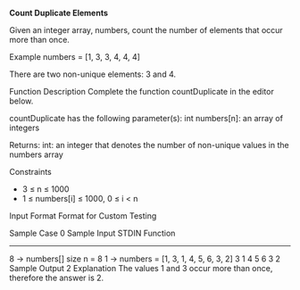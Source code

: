  **Count Duplicate Elements**

Given an integer array, numbers, count the number of elements that occur more than once.
  
Example
numbers = [1, 3, 3, 4, 4, 4]
  
There are two non-unique elements: 3  and 4.
  
Function Description
Complete the function countDuplicate in the editor below.
  
countDuplicate has the following parameter(s):
       int numbers[n]:   an array of integers
  
Returns:
        int: an integer that denotes the number of non-unique values in the numbers array
  
Constraints
* 3 ≤ n ≤ 1000
* 1 ≤ numbers[i]  ≤ 1000,  0 ≤ i < n
  
Input Format Format for Custom Testing




Sample Case 0
Sample Input
STDIN     Function
-----     -----
8      →  numbers[] size n = 8 
1      →  numbers = [1, 3, 1, 4, 5, 6, 3, 2]
3
1
4
5
6
3
2 
Sample Output
2
Explanation
The values 1 and 3 occur more than once, therefore the answer is 2.
